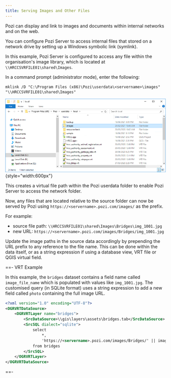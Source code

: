 ```yaml
---
title: Serving Images and Other Files
---
```


Pozi can display and link to images and documents within internal networks and on the web.

You can configure Pozi Server to access internal files that stored on a network drive by setting up a Windows symbolic link (symlink).

In this example, Pozi Server is configured to access any file within the organisation's image library, which is located at `\\HRCCSVRFILE01\shared\Images`.

In a command prompt (administrator mode), enter the following:

```
mklink /D "C:\Program Files (x86)\Pozi\userdata\<servername>\images" "\\HRCCSVRFILE01\shared\Images"
```

![Symlink example](./img/symlink-example.png){style="width:600px"}

This creates a virtual file path within the Pozi userdata folder to enable Pozi Server to access the network folder.

Now, any files that are located relative to the source folder can now be served by Pozi using `https://<servername>.pozi.com/images/` as the prefix.

For example:

* source file path: `\\HRCCSVRFILE01\shared\Images\Bridges\img_1001.jpg`
* new URL: `https://<servername>.pozi.com/images/Bridges/img_1001.jpg`

Update the image paths in the source data accordingly by prepending the URL prefix to any reference to the file name. This can be done within the data itself, or as a string expression if using a database view, VRT file or QGIS virtual field.

==- VRT Example

In this example, the `bridges` dataset contains a field name called `image_file_name` which is populated with values like `img_1001.jpg`. The customised query (in SQLite format) uses a string expression to add a new field called `photo` containing the full image URL.

```xml bridges.vrt
<?xml version="1.0" encoding="UTF-8"?>
<OGRVRTDataSource>
    <OGRVRTLayer name="bridges">
        <SrcDataSource>\\gis\layers\assets\bridges.tab</SrcDataSource>
        <SrcSQL dialect="sqlite">
            select
                *,
                'https://<servername>.pozi.com/images/Bridges/' || image_file_name as photo
            from bridges
        </SrcSQL>
    </OGRVRTLayer>
</OGRVRTDataSource>
```

==-

